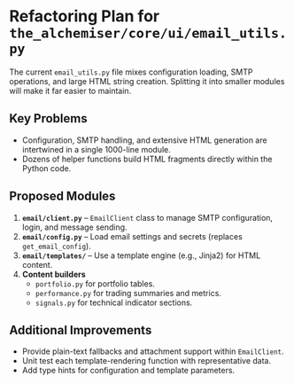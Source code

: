 # Refactoring Plan for `the_alchemiser/core/ui/email_utils.py`

The current `email_utils.py` file mixes configuration loading, SMTP operations, and large HTML string creation. Splitting it into smaller modules will make it far easier to maintain.

## Key Problems

- Configuration, SMTP handling, and extensive HTML generation are intertwined in a single 1000-line module.
- Dozens of helper functions build HTML fragments directly within the Python code.

## Proposed Modules

1. **`email/client.py`** – `EmailClient` class to manage SMTP configuration, login, and message sending.
2. **`email/config.py`** – Load email settings and secrets (replaces `get_email_config`).
3. **`email/templates/`** – Use a template engine (e.g., Jinja2) for HTML content.
4. **Content builders**
   - `portfolio.py` for portfolio tables.
   - `performance.py` for trading summaries and metrics.
   - `signals.py` for technical indicator sections.

## Additional Improvements

- Provide plain-text fallbacks and attachment support within `EmailClient`.
- Unit test each template-rendering function with representative data.
- Add type hints for configuration and template parameters.
